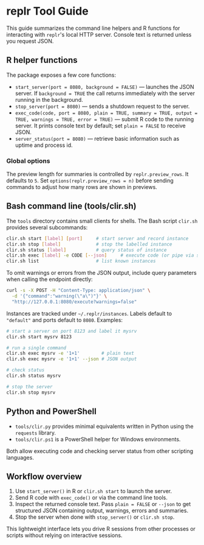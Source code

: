 # replr Tool Guide

This guide summarizes the command line helpers and R functions for interacting
with `replr`'s local HTTP server. Console text is returned unless you request
JSON.

## R helper functions

The package exposes a few core functions:

- `start_server(port = 8080, background = FALSE)` — launches the JSON server. If
  `background = TRUE` the call returns immediately with the server running in
the background.
- `stop_server(port = 8080)` — sends a shutdown request to the server.
- `exec_code(code, port = 8080, plain = TRUE, summary = TRUE, output = TRUE,
  warnings = TRUE, error = TRUE)` — submit R code to the running server. It
  prints console text by default; set `plain = FALSE` to receive JSON.
- `server_status(port = 8080)` — retrieve basic information such as uptime and
  process id.

### Global options

The preview length for summaries is controlled by `replr.preview_rows`.
It defaults to `5`. Set `options(replr.preview_rows = n)` before sending
commands to adjust how many rows are shown in previews.

## Bash command line (tools/clir.sh)

The `tools` directory contains small clients for shells. The Bash script
`clir.sh` provides several subcommands:

```bash
clir.sh start [label] [port]     # start server and record instance
clir.sh stop [label]             # stop the labelled instance
clir.sh status [label]           # query status of instance
clir.sh exec [label] -e CODE [--json]     # execute code (or pipe via stdin)
clir.sh list                     # list known instances
```

To omit warnings or errors from the JSON output, include query parameters when
calling the endpoint directly:

```bash
curl -s -X POST -H "Content-Type: application/json" \
  -d '{"command":"warning(\"a\")"}' \
  "http://127.0.0.1:8080/execute?warnings=false"
```

Instances are tracked under `~/.replr/instances`. Labels default to
`"default"` and ports default to `8080`. Examples:

```bash
# start a server on port 8123 and label it mysrv
clir.sh start mysrv 8123

# run a single command
clir.sh exec mysrv -e '1+1'        # plain text
clir.sh exec mysrv -e '1+1' --json # JSON output

# check status
clir.sh status mysrv

# stop the server
clir.sh stop mysrv
```

## Python and PowerShell

- `tools/clir.py` provides minimal equivalents written in Python using the
  `requests` library.
- `tools/clir.ps1` is a PowerShell helper for Windows environments.

Both allow executing code and checking server status from other scripting
languages.

## Workflow overview

1. Use `start_server()` in R or `clir.sh start` to launch the server.
2. Send R code with `exec_code()` or via the command line tools.
3. Inspect the returned console text. Pass `plain = FALSE` or `--json` to get
   structured JSON containing output, warnings, errors and summaries.
4. Stop the server when done with `stop_server()` or `clir.sh stop`.

This lightweight interface lets you drive R sessions from other processes or
scripts without relying on interactive sessions.

